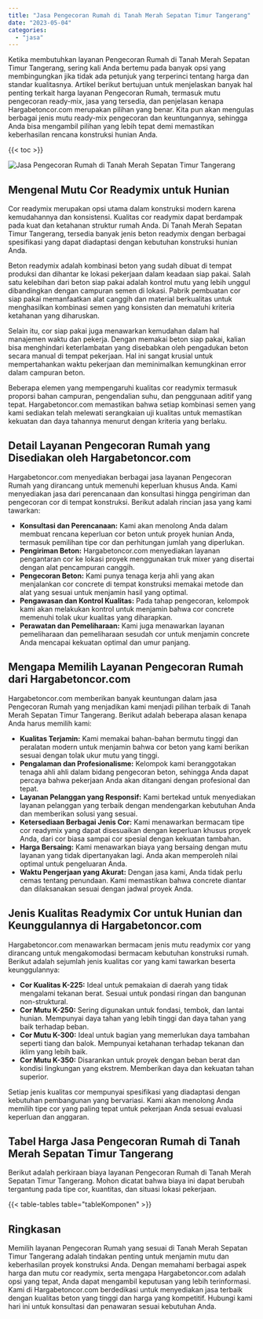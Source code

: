 ```yaml
---
title: "Jasa Pengecoran Rumah di Tanah Merah Sepatan Timur Tangerang"
date: "2023-05-04"
categories: 
  - "jasa"
---
```



Ketika membutuhkan layanan Pengecoran Rumah di Tanah Merah Sepatan Timur Tangerang, sering kali Anda bertemu pada banyak opsi yang membingungkan jika tidak ada petunjuk yang terperinci tentang harga dan standar kualitasnya. Artikel berikut bertujuan untuk menjelaskan banyak hal penting terkait harga layanan Pengecoran Rumah, termasuk mutu pengecoran ready-mix, jasa yang tersedia, dan penjelasan kenapa Hargabetoncor.com merupakan pilihan yang benar. Kita pun akan mengulas berbagai jenis mutu ready-mix pengecoran dan keuntungannya, sehingga Anda bisa mengambil pilihan yang lebih tepat demi memastikan keberhasilan rencana konstruksi hunian Anda.

{{< toc >}}

![Jasa Pengecoran Rumah di Tanah Merah Sepatan Timur Tangerang](https://hargareadymixid.github.io/hbc/readymix-hbc%20(8).png)

## Mengenal Mutu Cor Readymix untuk Hunian

Cor readymix merupakan opsi utama dalam konstruksi modern karena kemudahannya dan konsistensi. Kualitas cor readymix dapat berdampak pada kuat dan ketahanan struktur rumah Anda. Di Tanah Merah Sepatan Timur Tangerang, tersedia banyak jenis beton readymix dengan berbagai spesifikasi yang dapat diadaptasi dengan kebutuhan konstruksi hunian Anda.

Beton readymix adalah kombinasi beton yang sudah dibuat di tempat produksi dan dihantar ke lokasi pekerjaan dalam keadaan siap pakai. Salah satu kelebihan dari beton siap pakai adalah kontrol mutu yang lebih unggul dibandingkan dengan campuran semen di lokasi. Pabrik pembuatan cor siap pakai memanfaatkan alat canggih dan material berkualitas untuk menghasilkan kombinasi semen yang konsisten dan mematuhi kriteria ketahanan yang diharuskan.

Selain itu, cor siap pakai juga menawarkan kemudahan dalam hal manajemen waktu dan pekerja. Dengan memakai beton siap pakai, kalian bisa menghindari keterlambatan yang disebabkan oleh pengadukan beton secara manual di tempat pekerjaan. Hal ini sangat krusial untuk mempertahankan waktu pekerjaan dan meminimalkan kemungkinan error dalam campuran beton.

Beberapa elemen yang mempengaruhi kualitas cor readymix termasuk proporsi bahan campuran, pengendalian suhu, dan penggunaan aditif yang tepat. Hargabetoncor.com memastikan bahwa setiap kombinasi semen yang kami sediakan telah melewati serangkaian uji kualitas untuk memastikan kekuatan dan daya tahannya menurut dengan kriteria yang berlaku.

## Detail Layanan Pengecoran Rumah yang Disediakan oleh Hargabetoncor.com

Hargabetoncor.com menyediakan berbagai jasa layanan Pengecoran Rumah yang dirancang untuk memenuhi keperluan khusus Anda. Kami menyediakan jasa dari perencanaan dan konsultasi hingga pengiriman dan pengecoran cor di tempat konstruksi. Berikut adalah rincian jasa yang kami tawarkan:

- **Konsultasi dan Perencanaan:** Kami akan menolong Anda dalam membuat rencana keperluan cor beton untuk proyek hunian Anda, termasuk pemilihan tipe cor dan perhitungan jumlah yang diperlukan.
- **Pengiriman Beton:** Hargabetoncor.com menyediakan layanan pengantaran cor ke lokasi proyek menggunakan truk mixer yang disertai dengan alat pencampuran canggih.
- **Pengecoran Beton:** Kami punya tenaga kerja ahli yang akan menjalankan cor concrete di tempat konstruksi memakai metode dan alat yang sesuai untuk menjamin hasil yang optimal.
- **Pengawasan dan Kontrol Kualitas:** Pada tahap pengecoran, kelompok kami akan melakukan kontrol untuk menjamin bahwa cor concrete memenuhi tolak ukur kualitas yang diharapkan.
- **Perawatan dan Pemeliharaan:** Kami juga menawarkan layanan pemeliharaan dan pemeliharaan sesudah cor untuk menjamin concrete Anda mencapai kekuatan optimal dan umur panjang.

## Mengapa Memilih Layanan Pengecoran Rumah dari Hargabetoncor.com

Hargabetoncor.com memberikan banyak keuntungan dalam jasa Pengecoran Rumah yang menjadikan kami menjadi pilihan terbaik di Tanah Merah Sepatan Timur Tangerang. Berikut adalah beberapa alasan kenapa Anda harus memilih kami:

- **Kualitas Terjamin:** Kami memakai bahan-bahan bermutu tinggi dan peralatan modern untuk menjamin bahwa cor beton yang kami berikan sesuai dengan tolak ukur mutu yang tinggi.
- **Pengalaman dan Profesionalisme:** Kelompok kami beranggotakan tenaga ahli ahli dalam bidang pengecoran beton, sehingga Anda dapat percaya bahwa pekerjaan Anda akan ditangani dengan profesional dan tepat.
- **Layanan Pelanggan yang Responsif:** Kami bertekad untuk menyediakan layanan pelanggan yang terbaik dengan mendengarkan kebutuhan Anda dan memberikan solusi yang sesuai.
- **Ketersediaan Berbagai Jenis Cor:** Kami menawarkan bermacam tipe cor readymix yang dapat disesuaikan dengan keperluan khusus proyek Anda, dari cor biasa sampai cor spesial dengan kekuatan tambahan.
- **Harga Bersaing:** Kami menawarkan biaya yang bersaing dengan mutu layanan yang tidak dipertanyakan lagi. Anda akan memperoleh nilai optimal untuk pengeluaran Anda.
- **Waktu Pengerjaan yang Akurat:** Dengan jasa kami, Anda tidak perlu cemas tentang penundaan. Kami memastikan bahwa concrete diantar dan dilaksanakan sesuai dengan jadwal proyek Anda.

## Jenis Kualitas Readymix Cor untuk Hunian dan Keunggulannya di Hargabetoncor.com

Hargabetoncor.com menawarkan bermacam jenis mutu readymix cor yang dirancang untuk mengakomodasi bermacam kebutuhan konstruksi rumah. Berikut adalah sejumlah jenis kualitas cor yang kami tawarkan beserta keunggulannya:

- **Cor Kualitas K-225:** Ideal untuk pemakaian di daerah yang tidak mengalami tekanan berat. Sesuai untuk pondasi ringan dan bangunan non-struktural.
- **Cor Mutu K-250:** Sering digunakan untuk fondasi, tembok, dan lantai hunian. Mempunyai daya tahan yang lebih tinggi dan daya tahan yang baik terhadap beban.
- **Cor Mutu K-300:** Ideal untuk bagian yang memerlukan daya tambahan seperti tiang dan balok. Mempunyai ketahanan terhadap tekanan dan iklim yang lebih baik.
- **Cor Mutu K-350:** Disarankan untuk proyek dengan beban berat dan kondisi lingkungan yang ekstrem. Memberikan daya dan kekuatan tahan superior.

Setiap jenis kualitas cor mempunyai spesifikasi yang diadaptasi dengan kebutuhan pembangunan yang bervariasi. Kami akan menolong Anda memilih tipe cor yang paling tepat untuk pekerjaan Anda sesuai evaluasi keperluan dan anggaran.

## Tabel Harga Jasa Pengecoran Rumah di Tanah Merah Sepatan Timur Tangerang

Berikut adalah perkiraan biaya layanan Pengecoran Rumah di Tanah Merah Sepatan Timur Tangerang. Mohon dicatat bahwa biaya ini dapat berubah tergantung pada tipe cor, kuantitas, dan situasi lokasi pekerjaan.

{{< table-tables table="tableKomponen" >}}

## Ringkasan

Memilih layanan Pengecoran Rumah yang sesuai di Tanah Merah Sepatan Timur Tangerang adalah tindakan penting untuk menjamin mutu dan keberhasilan proyek konstruksi Anda. Dengan memahami berbagai aspek harga dan mutu cor readymix, serta mengapa Hargabetoncor.com adalah opsi yang tepat, Anda dapat mengambil keputusan yang lebih terinformasi. Kami di Hargabetoncor.com berdedikasi untuk menyediakan jasa terbaik dengan kualitas beton yang tinggi dan harga yang kompetitif. Hubungi kami hari ini untuk konsultasi dan penawaran sesuai kebutuhan Anda.
